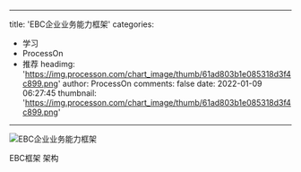 
---
title: 'EBC企业业务能力框架'
categories: 
 - 学习
 - ProcessOn
 - 推荐
headimg: 'https://img.processon.com/chart_image/thumb/61ad803b1e085318d3f4c899.png'
author: ProcessOn
comments: false
date: 2022-01-09 06:27:45
thumbnail: 'https://img.processon.com/chart_image/thumb/61ad803b1e085318d3f4c899.png'
---

<div>   
<img class="thumb" alt="EBC企业业务能力框架" src="https://img.processon.com/chart_image/thumb/61ad803b1e085318d3f4c899.png" referrerpolicy="no-referrer">
<p>EBC框架 架构</p>  
</div>
            